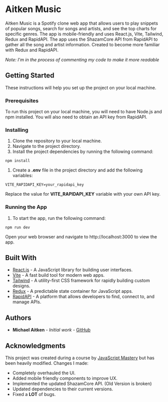 # Aitken Music
Aitken Music is a Spotify clone web app that allows users to play snippets of popular songs, search for songs and artists, and see the top charts for specific genres. The app is mobile-friendly and uses React.js, Vite, Tailwind, Redux and RapidAPI. The app uses the ShazamCore API from RapidAPI to gather all the song and artist information. Created to become more familiar with Redux and RapidAPI. 

*Note: I'm in the process of commenting my code to make it more readable*

## Getting Started
These instructions will help you set up the project on your local machine.

### Prerequisites
To run this project on your local machine, you will need to have Node.js and npm installed. You will also need to obtain an API key from RapidAPI.

### Installing
1. Clone the repository to your local machine.
2. Navigate to the project directory.
3. Install the project dependencies by running the following command:

```
npm install
```

1. Create a **.env** file in the project directory and add the following variables:

```
VITE_RAPIDAPI_KEY=your_rapidapi_key
```

Replace the value for **VITE_RAPIDAPI_KEY** variable with your own API key.

### Running the App
1. To start the app, run the following command:

```
npm run dev
```

Open your web browser and navigate to http://localhost:3000 to view the app.


## Built With
- [React.js](https://reactjs.org/) - A JavaScript library for building user interfaces.
- [Vite](https://vitejs.dev/) - A fast build tool for modern web apps.
- [Tailwind](https://tailwindcss.com/) - A utility-first CSS framework for rapidly building custom designs.
- [Redux](https://redux.js.org/) - A predictable state container for JavaScript apps.
- [RapidAPI](https://rapidapi.com/) - A platform that allows developers to find, connect to, and manage APIs.

## Authors
- **Michael Aitken** - *Initial work* - [GitHub](https://github.com/michaelaitken)

## Acknowledgments
This project was created during a course by [JavaScript Mastery](https://www.youtube.com/@javascriptmastery) but has been heavily modified. Changes I made:
- Completely overhauled the UI.
- Added mobile friendly components to improve UX.
- Implemented the updated ShazamCore API. (Old Version is broken)
- Updated dependencies to their current versions.
- Fixed a **LOT** of bugs.

